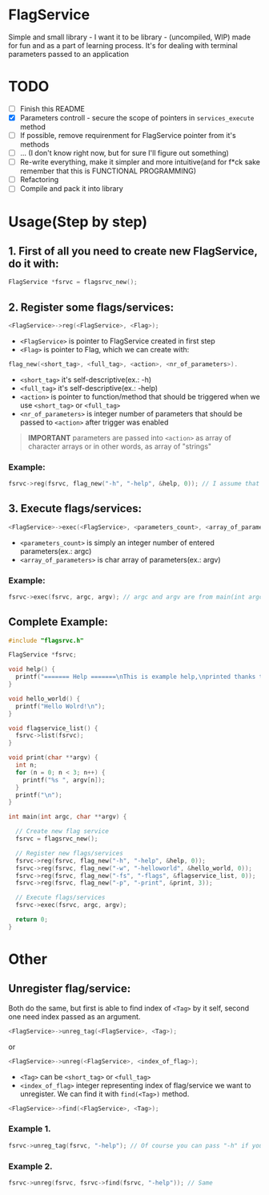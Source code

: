 # FlagService
Simple and small library - I want it to be library - (uncompiled, WIP) made for fun and as a part of learning process. It's for dealing with terminal parameters passed to an application

# TODO
- [ ] Finish this README
- [x] Parameters controll - secure the scope of pointers in `services_execute` method
- [ ] If possible, remove requirenment for FlagService pointer from it's methods
- [ ] ... (I don't know right now, but for sure I'll figure out something)
- [ ] Re-write everything, make it simpler and more intuitive(and for f*ck sake remember that this is FUNCTIONAL PROGRAMMING)
- [ ] Refactoring
- [ ] Compile and pack it into library

# Usage(Step by step)
## 1. First of all you need to create new FlagService, do it with:
```c
FlagService *fsrvc = flagsrvc_new();
```
## 2. Register some flags/services:
```c
<FlagService>->reg(<FlagService>, <Flag>);
```
* `<FlagService>` is pointer to FlagService created in first step
* `<Flag>` is pointer to Flag, which we can create with:
```c
flag_new(<short_tag>, <full_tag>, <action>, <nr_of_parameters>).
```
* `<short_tag>`  it's self-descriptive(ex.: -h)
* `<full_tag>`  it's self-descriptive(ex.: -help)
* `<action>` is pointer to function/method that should be triggered when we use `<short_tag>` or `<full_tag>`
* `<nr_of_parameters>` is integer number of parameters that should be passed to `<action>` after trigger was enabled
> **IMPORTANT** parameters are passed into `<action>` as array of character arrays or in other words, as array of "strings"
### Example:
```c
fsrvc->reg(fsrvc, flag_new("-h", "-help", &help, 0)); // I assume that help() is already implemented
```
## 3. Execute flags/services:
```c
<FlagService>->exec(<FlagService>, <parameters_count>, <array_of_parameters>);
```
* `<parameters_count>` is simply an integer number of entered parameters(ex.: argc)
* `<array_of_parameters>` is char array of parameters(ex.: argv)
### Example:
```c
fsrvc->exec(fsrvc, argc, argv); // argc and argv are from main(int argc, char **argv)
```
## Complete Example:
```c
#include "flagsrvc.h"

FlagService *fsrvc;

void help() {
  printf("======= Help =======\nThis is example help,\nprinted thanks to FlagService\'s ;)\n======= Help =======\n");
}

void hello_world() {
  printf("Hello Wolrd!\n");
}

void flagservice_list() {
  fsrvc->list(fsrvc);
}

void print(char **argv) {
  int n;
  for (n = 0; n < 3; n++) {
    printf("%s ", argv[n]);
  }
  printf("\n");
}

int main(int argc, char **argv) {

  // Create new flag service
  fsrvc = flagsrvc_new();

  // Register new flags/services
  fsrvc->reg(fsrvc, flag_new("-h", "-help", &help, 0));
  fsrvc->reg(fsrvc, flag_new("-w", "-helloworld", &hello_world, 0));
  fsrvc->reg(fsrvc, flag_new("-fs", "-flags", &flagservice_list, 0));
  fsrvc->reg(fsrvc, flag_new("-p", "-print", &print, 3));

  // Execute flags/services
  fsrvc->exec(fsrvc, argc, argv);

  return 0;
}

```

# Other
## Unregister flag/service:
Both do the same, but first is able to find index of `<Tag>` by it self, second one need index passed as an argument.
```c
<FlagService>->unreg_tag(<FlagService>, <Tag>);
```
or
```c
<FlagService>->unreg(<FlagService>, <index_of_flag>);
```
* `<Tag>` can be `<short_tag>` or `<full_tag>`
* `<index_of_flag>` integer representing index of flag/service we want to unregister. We can find it with `find(<Tag>)` method.
```c
<FlagService>->find(<FlagService>, <Tag>);
```
### Example 1.
```c
fsrvc->unreg_tag(fsrvc, "-help"); // Of course you can pass "-h" if you want to
```
### Example 2.
```c
fsrvc->unreg(fsrvc, fsrvc->find(fsrvc, "-help")); // Same
```
